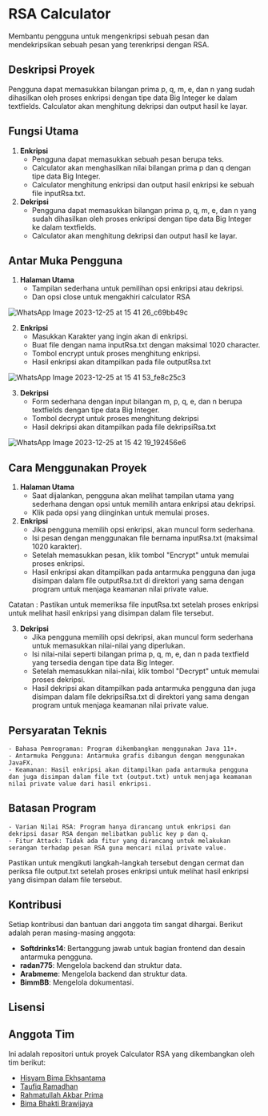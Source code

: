 # RSA Calculator
Membantu pengguna untuk mengenkripsi sebuah pesan dan mendekripsikan sebuah pesan yang terenkripsi dengan RSA.

## Deskripsi Proyek
Pengguna dapat memasukkan bilangan prima p, q, m, e, dan n yang sudah dihasilkan oleh proses enkripsi dengan tipe data Big Integer ke dalam textfields. Calculator akan menghitung dekripsi dan output hasil ke layar.

## Fungsi Utama
1. **Enkripsi**
    - Pengguna dapat memasukkan sebuah pesan berupa teks.
    - Calculator akan menghasilkan nilai bilangan prima p dan q dengan tipe data Big Integer.
    - Calculator menghitung enkripsi dan output hasil enkripsi ke sebuah file inputRsa.txt.
2. **Dekripsi**
    - Pengguna dapat memasukkan bilangan prima p, q, m, e, dan n yang sudah dihasilkan oleh proses enkripsi dengan tipe data Big Integer ke dalam textfields.
    - Calculator akan menghitung dekripsi dan output hasil ke layar.

## Antar Muka Pengguna
1. **Halaman Utama**
    - Tampilan sederhana untuk pemilihan opsi enkripsi atau dekripsi.
    - Dan opsi close untuk mengakhiri calculator RSA

![WhatsApp Image 2023-12-25 at 15 41 26_c69bb49c](https://github.com/BimmBB/Demo3/assets/144079933/4dfedb2a-c3d5-49d4-a532-618a01859770)

2. **Enkripsi**
    - Masukkan Karakter yang ingin akan di enkripsi.
    - Buat file dengan nama inputRsa.txt dengan maksimal 1020 character.
    - Tombol encrypt untuk proses menghitung enkripsi.
    - Hasil enkripsi akan ditampilkan pada file outputRsa.txt

![WhatsApp Image 2023-12-25 at 15 41 53_fe8c25c3](https://github.com/BimmBB/Demo3/assets/144079933/7070ae2c-d1f6-4195-904b-6670ad221ac1)

3. **Dekripsi**
    - Form sederhana dengan input bilangan m, p, q, e, dan n berupa textfields dengan tipe data 
    Big Integer.
    - Tombol decrypt untuk proses menghitung dekripsi
    - Hasil dekripsi akan ditampilkan pada file dekripsiRsa.txt

![WhatsApp Image 2023-12-25 at 15 42 19_192456e6](https://github.com/BimmBB/Demo3/assets/144079933/b1c4c835-8508-44b1-ab88-0d2f69bd1df3)    

## Cara Menggunakan Proyek
1. **Halaman Utama**
    - Saat dijalankan, pengguna akan melihat tampilan utama yang sederhana dengan opsi untuk memilih antara enkripsi atau dekripsi.
    - Klik pada opsi yang diinginkan untuk memulai proses.
2. **Enkripsi**
    - Jika pengguna memilih opsi enkripsi, akan muncul form sederhana.
    - Isi pesan dengan menggunakan file bernama inputRsa.txt (maksimal 1020 karakter).
    - Setelah memasukkan pesan, klik tombol "Encrypt" untuk memulai proses enkripsi.
    - Hasil enkripsi akan ditampilkan pada antarmuka pengguna dan juga disimpan dalam file outputRsa.txt di direktori yang sama dengan program untuk menjaga keamanan nilai private value.

Catatan : Pastikan untuk memeriksa file inputRsa.txt setelah proses enkripsi untuk melihat hasil enkripsi yang disimpan dalam file tersebut.

3. **Dekripsi**
    - Jika pengguna memilih opsi dekripsi, akan muncul form sederhana untuk memasukkan nilai-nilai yang diperlukan.
    - Isi nilai-nilai seperti bilangan prima p, q, m, e, dan n pada textfield yang tersedia dengan tipe data Big Integer.
    - Setelah memasukkan nilai-nilai, klik tombol "Decrypt" untuk memulai proses dekripsi.
    - Hasil dekripsi akan ditampilkan pada antarmuka pengguna dan juga disimpan dalam file dekripsiRsa.txt di direktori yang sama dengan program untuk menjaga keamanan nilai private value.

## Persyaratan Teknis
    - Bahasa Pemrograman: Program dikembangkan menggunakan Java 11+.
    - Antarmuka Pengguna: Antarmuka grafis dibangun dengan menggunakan JavaFX.
    - Keamanan: Hasil enkripsi akan ditampilkan pada antarmuka pengguna dan juga disimpan dalam file txt (output.txt) untuk menjaga keamanan nilai private value dari hasil enkripsi.

## Batasan Program
    - Varian Nilai RSA: Program hanya dirancang untuk enkripsi dan dekripsi dasar RSA dengan melibatkan public key p dan q.
    - Fitur Attack: Tidak ada fitur yang dirancang untuk melakukan serangan terhadap pesan RSA guna mencari nilai private value.

Pastikan untuk mengikuti langkah-langkah tersebut dengan cermat dan periksa file output.txt setelah proses enkripsi untuk melihat hasil enkripsi yang disimpan dalam file tersebut.

## Kontribusi

Setiap kontribusi dan bantuan dari anggota tim sangat dihargai. Berikut adalah peran masing-masing anggota:

- **Softdrinks14**: Bertanggung jawab untuk bagian frontend dan desain antarmuka pengguna.
- **radan775**: Mengelola backend dan struktur data.
- **Arabmeme**: Mengelola backend dan struktur data.
- **BimmBB**: Mengelola dokumentasi. 

## Lisensi



## Anggota Tim
Ini adalah repositori untuk proyek Calculator RSA yang dikembangkan oleh tim berikut:

- [Hisyam Bima Ekhsantama](https://github.com/Softdrinks14)
- [Taufiq Ramadhan](https://github.com/radan775)
- [Rahmatullah Akbar Prima](https://github.com/Arabmeme)
- [Bima Bhakti Brawijaya](https://github.com/BimmBB)
